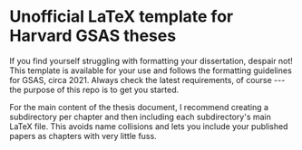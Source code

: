 Unofficial LaTeX template for Harvard GSAS theses
=================================================

If you find yourself struggling with formatting your dissertation, despair
not! This template is available for your use and follows the formatting
guidelines for GSAS, circa 2021. Always check the latest requirements, of
course --- the purpose of this repo is to get you started.

For the main content of the thesis document, I recommend creating a subdirectory
per chapter and then including each subdirectory's main LaTeX file. This avoids
name collisions and lets you include your published papers as chapters with very
little fuss.

<!-- vim: set ft=markdown: -->
